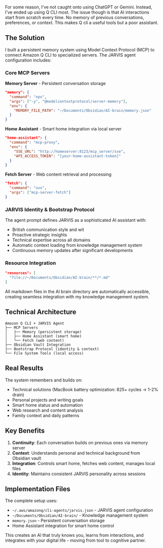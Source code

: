 <!--
title: Building JARVIS
date: 2025-09-25
-->

For some reason, I've not caught onto using ChatGPT or Gemini. Instead, I've ended up using Q CLI most. The issue though is that AI interactions start from scratch every time. No memory of previous conversations, preferences, or context. This makes Q cli a useful tools but a poor assistant.

## The Solution
I built a persistent memory system using Model Context Protocol (MCP) to connect Amazon Q CLI to specialized servers. The JARVIS agent configuration includes:

### Core MCP Servers

**Memory Server** - Persistent conversation storage
```json
"memory": {
  "command": "npx",
  "args": ["-y", "@modelcontextprotocol/server-memory"],
  "env": {
    "MEMORY_FILE_PATH": "~/Documents/Obsidian/AI-brain/memory.json"
  }
}
```

**Home Assistant** - Smart home integration via local server
```json
"home-assistant": {
  "command": "mcp-proxy",
  "env": {
    "SSE_URL": "http://homeserver:8123/mcp_server/sse",
    "API_ACCESS_TOKEN": "[your-home-assistant-token]"
  }
}
```

**Fetch Server** - Web content retrieval and processing
```json
"fetch": {
  "command": "uvx",
  "args": ["mcp-server-fetch"]
}
```

### JARVIS Identity & Bootstrap Protocol

The agent prompt defines JARVIS as a sophisticated AI assistant with:
- British communication style and wit
- Proactive strategic insights
- Technical expertise across all domains
- Automatic context loading from knowledge management system
- Continuous memory updates after significant developments

### Resource Integration

```json
"resources": [
  "file://~/Documents/Obsidian/AI-brain/**/*.md"
]
```

All markdown files in the AI brain directory are automatically accessible, creating seamless integration with my knowledge management system.

## Technical Architecture

```
Amazon Q CLI + JARVIS Agent
├── MCP Servers
│   ├── Memory (persistent storage)
│   ├── Home Assistant (smart home)
│   └── Fetch (web content)
├── Obsidian Vault Integration
├── Bootstrap Protocol (identity & context)
└── File System Tools (local access)
```

## Real Results

The system remembers and builds on:
- Technical solutions (MacBook battery optimization: 825+ cycles → 1-2% drain)
- Personal projects and writing goals
- Smart home status and automation
- Web research and content analysis
- Family context and daily patterns

## Key Benefits

1. **Continuity**: Each conversation builds on previous ones via memory server
2. **Context**: Understands personal and technical background from Obsidian vault
3. **Integration**: Controls smart home, fetches web content, manages local files
4. **Identity**: Maintains consistent JARVIS personality across sessions

## Implementation Files

The complete setup uses:
- `~/.aws/amazonq/cli-agents/jarvis.json` - JARVIS agent configuration
- `~/Documents/Obsidian/AI-brain/` - Knowledge management system
- `memory.json` - Persistent conversation storage
- Home Assistant integration for smart home control

This creates an AI that truly knows you, learns from interactions, and integrates with your digital life - moving from tool to cognitive partner.
